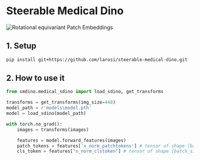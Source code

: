 # Steerable Medical Dino

![Rotational equivariant Patch Embeddings](https://raw.githubusercontent.com/larosi/steerable-medical-dino/main/docs/sdino-rotation_equivariant.gif)

## 1. Setup

```bash
pip install git+https://github.com/larosi/steerable-medical-dino.git
```

## 2. How to use it
```python
from smdino.medical_sdino import load_sdino, get_transforms

transforms = get_transforms(img_size=448)
model_path = r'models\model.pth'
model = load_sdino(model_path)

with torch.no_grad():
    images = transforms(images)

    features = model.forward_features(images)
    patch_tokens = features['x_norm_patchtokens'] # tensor of shape [batch_size, number_of_patches, 768]
    cls_token = features["x_norm_clstoken"] # tensor of shape [batch_size, 768])
```